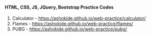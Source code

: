 #### HTML, CSS, JS, JQuery, Bootstrap Practice Codes

1. Calculator - https://ashokide.github.io/web-practice/calculator/
2. Flames - https://ashokide.github.io/web-practice/flames/
3. PUBG - https://ashokide.github.io/web-practice/pubg/
